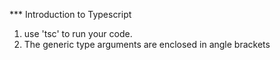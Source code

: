 \*\*\* Introduction to Typescript

1.  use 'tsc' to run your code.
2.  The generic type arguments are enclosed in angle brackets <and>
